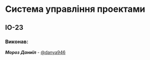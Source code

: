 # Система управління проектами

## ІО-23

### Виконав:

<i><strong>Мороз Даниїл</strong></i> - <a href=https://t.me/danya946>@danya946</a></br>
